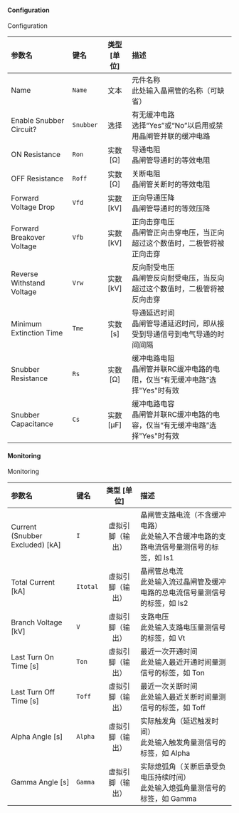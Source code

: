 <!--
DO NOT EDIT THIS FILE DIRECTLY.
This file is generated by tools/comp-docs.js.
All changes will be overwritten by regeneration.
-->

<slot class="model-parameters">

#### Configuration

Configuration

| 参数名 | 键名 | 类型 [单位] | 描述 |
|:------ |:---- |:-----------:|:---- |
| Name | `Name` | 文本 | 元件名称<br/>此处输入晶闸管的名称（可缺省） |
| Enable Snubber Circuit? | `Snubber` | 选择 | 有无缓冲电路<br/>选择“Yes”或“No”以启用或禁用晶闸管并联的缓冲电路 |
| ON Resistance | `Ron` | 实数 [Ω] | 导通电阻<br/>晶闸管导通时的等效电阻 |
| OFF Resistance | `Roff` | 实数 [Ω] | 关断电阻<br/>晶闸管关断时的等效电阻 |
| Forward Voltage Drop | `Vfd` | 实数 [kV] | 正向导通压降<br/>晶闸管导通时的等效压降 |
| Forward Breakover Voltage | `Vfb` | 实数 [kV] | 正向击穿电压<br/>晶闸管正向击穿电压，当正向超过这个数值时，二极管将被正向击穿 |
| Reverse Withstand Voltage | `Vrw` | 实数 [kV] | 反向耐受电压<br/>晶闸管反向耐受电压，当反向超过这个数值时，二极管将被反向击穿 |
| Minimum Extinction Time | `Tme` | 实数 [s] | 导通延迟时间<br/>晶闸管导通延迟时间，即从接受到导通信号到电气导通的时间间隔 |
| Snubber Resistance | `Rs` | 实数 [Ω] | 缓冲电路电阻<br/>晶闸管并联RC缓冲电路的电阻，仅当“有无缓冲电路”选择"Yes"时有效 |
| Snubber Capacitance | `Cs` | 实数 [μF] | 缓冲电路电容<br/>晶闸管并联RC缓冲电路的电容，仅当“有无缓冲电路”选择"Yes"时有效 |

#### Monitoring

Monitoring

| 参数名 | 键名 | 类型 [单位] | 描述 |
|:------ |:---- |:-----------:|:---- |
| Current \(Snubber Excluded\) \[kA\] | `I` | 虚拟引脚（输出） | 晶闸管支路电流（不含缓冲电路）<br/>此处输入不含缓冲电路的支路电流信号量测信号的标签，如 Is1 |
| Total Current \[kA\] | `Itotal` | 虚拟引脚（输出） | 晶闸管总电流<br/>此处输入流过晶闸管及缓冲电路的总电流信号量测信号的标签，如 Is2 |
| Branch Voltage \[kV\] | `V` | 虚拟引脚（输出） | 支路电压<br/>此处输入支路电压量测信号的标签，如 Vt |
| Last Turn On Time \[s\] | `Ton` | 虚拟引脚（输出） | 最近一次开通时间<br/>此处输入最近开通时间量测信号的标签，如 Ton |
| Last Turn Off Time \[s\] | `Toff` | 虚拟引脚（输出） | 最近一次关断时间<br/>此处输入最近关断时间量测信号的标签，如 Toff |
| Alpha Angle \[s\] | `Alpha` | 虚拟引脚（输出） | 实际触发角（延迟触发时间）<br/>此处输入触发角量测信号的标签，如 Alpha |
| Gamma Angle \[s\] | `Gamma` | 虚拟引脚（输出） | 实际熄弧角（关断后承受负电压持续时间）<br/>此处输入熄弧角量测信号的标签，如 Gamma |


</slot>
